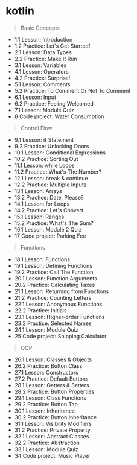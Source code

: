 # kotlin
> Basic Concepts
- 1.1 Lesson: Introduction
- 1.2 Practice: Let's Get Started!
- 2.1 Lesson: Data Types
- 2.2 Practice: Make It Run
- 3.1 Lesson: Variables
- 4.1 Lesson: Operators
- 4.2 Practice: Surprise!
- 5.1 Lesson: Comments
- 5.2 Practice: To Comment Or Not To Comment
- 6.1 Lesson: Input
- 6.2 Practice: Feeling Welcomed
- 7.1 Lesson: Module Quiz
- 8 Code project: Water Consumption


> Control Flow
- 9.1 Lesson: if Statement
- 9.2 Practice: Unlocking Doors
- 10.1 Lesson: Conditional Expressions
- 10.2 Practice: Sorting Out
- 11.1 Lesson: while Loops
- 11.2 Practice: What's The Number?
- 12.1 Lesson: break & continue
- 12.2 Practice: Multiple Inputs
- 13.1 Lesson: Arrays
- 13.2 Practice: Date, Please?
- 14.1 Lesson: for Loops
- 14.2 Practice: Let's Convert
- 15.1 Lesson: Ranges
- 15.2 Practice: What's The Sum?
- 16.1 Lesson: Module 2 Quiz
- 17 Code project: Parking Fee


> Functions
- 18.1 Lesson: Functions
- 19.1 Lesson: Defining Functions
- 19.2 Practice: Call The Function
- 20.1 Lesson: Function Arguments
- 20.2 Practice: Calculating Taxes
- 21.1 Lesson: Returning from Functions
- 21.2 Practice: Counting Letters
- 22.1 Lesson: Anonymous Functions
- 22.2 Practice: Initials
- 23.1 Lesson: Higher-order Functions
- 23.2 Practice: Selected Names
- 24.1 Lesson: Module Quiz
- 25 Code project: Shipping Calculator

> OOP
- 26.1 Lesson: Classes & Objects
- 26.2 Practice: Button Class
- 27.1 Lesson: Constructors
- 27.2 Practice: Default Buttons
- 28.1 Lesson: Getters & Setters
- 28.2 Practice: Button Properties
- 29.1 Lesson: Class Functions
- 29.2 Practice: Button Tap
- 30.1 Lesson: Inheritance
- 30.2 Practice: Button Inheritance
- 31.1 Lesson: Visibility Modifiers
- 31.2 Practice: Private Property
- 32.1 Lesson: Abstract Classes
- 32.2 Practice: Abstraction
- 33.1 Lesson: Module Quiz
- 34 Code project: Music Player


